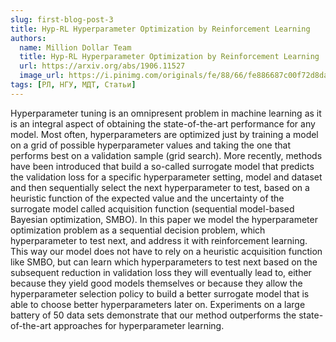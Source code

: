 ```yaml
---
slug: first-blog-post-3
title: Hyp-RL Hyperparameter Optimization by Reinforcement Learning
authors:
  name: Million Dollar Team
  title: Hyp-RL Hyperparameter Optimization by Reinforcement Learning
  url: https://arxiv.org/abs/1906.11527
  image_url: https://i.pinimg.com/originals/fe/88/66/fe886687c00f72d8da1941a0eadc691e.png
tags: [РЛ, НГУ, МДТ, Статьи]
---
```


Hyperparameter tuning is an omnipresent problem in machine learning as it is an integral aspect of obtaining the state-of-the-art performance for any model. Most often, hyperparameters are optimized just by training a model on a grid of possible hyperparameter values and taking the one that performs best on a validation sample (grid search). More recently, methods have been introduced that build a so-called surrogate model that predicts the validation loss for a specific hyperparameter setting, model and dataset and then sequentially select the next hyperparameter to test, based on a heuristic function of the expected value and the uncertainty of the surrogate model called acquisition function (sequential model-based Bayesian optimization, SMBO).
In this paper we model the hyperparameter optimization problem as a sequential decision problem, which hyperparameter to test next, and address it with reinforcement learning. This way our model does not have to rely on a heuristic acquisition function like SMBO, but can learn which hyperparameters to test next based on the subsequent reduction in validation loss they will eventually lead to, either because they yield good models themselves or because they allow the hyperparameter selection policy to build a better surrogate model that is able to choose better hyperparameters later on. Experiments on a large battery of 50 data sets demonstrate that our method outperforms the state-of-the-art approaches for hyperparameter learning.